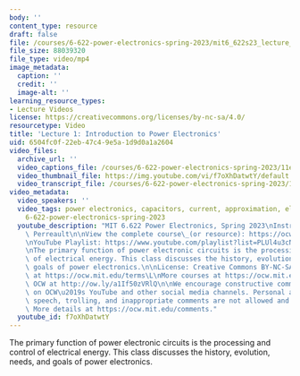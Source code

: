 ```yaml
---
body: ''
content_type: resource
draft: false
file: /courses/6-622-power-electronics-spring-2023/mit6_622s23_lecture_01_360p_16_9.mp4
file_size: 88039320
file_type: video/mp4
image_metadata:
  caption: ''
  credit: ''
  image-alt: ''
learning_resource_types:
- Lecture Videos
license: https://creativecommons.org/licenses/by-nc-sa/4.0/
resourcetype: Video
title: 'Lecture 1: Introduction to Power Electronics'
uid: 6504fc0f-22eb-47c4-9e5a-1d9d0a1a2604
video_files:
  archive_url: ''
  video_captions_file: /courses/6-622-power-electronics-spring-2023/11e9izmK-ShJE2lV70FGHgiooH7On-jzP_transcript.webvtt
  video_thumbnail_file: https://img.youtube.com/vi/f7oXhDatwtY/default.jpg
  video_transcript_file: /courses/6-622-power-electronics-spring-2023/11e9izmK-ShJE2lV70FGHgiooH7On-jzP_transcript.pdf
video_metadata:
  video_speakers: ''
  video_tags: power electronics, capacitors, current, approximation, electrical energy,
    6-622-power-electronics-spring-2023
  youtube_description: "MIT 6.622 Power Electronics, Spring 2023\nInstructor: David\
    \ Perreault\n\nView the complete course\_(or resource): https://ocw.mit.edu/courses/6-622-power-electronics-spring-2023/\L\
    \nYouTube Playlist: https://www.youtube.com/playlist?list=PLUl4u3cNGP62UTc77mJoubhDELSC8lfR0\n\
    \nThe primary function of power electronic circuits is the processing and control\
    \ of electrical energy. This class discusses the history, evolution, needs, and\
    \ goals of power electronics.\n\nLicense: Creative Commons BY-NC-SA\L\nMore information\
    \ at https://ocw.mit.edu/terms\L\nMore courses at https://ocw.mit.edu\n\nSupport\
    \ OCW at http://ow.ly/a1If50zVRlQ\n\nWe encourage constructive comments and discussion\
    \ on OCW\u2019s YouTube and other social media channels. Personal attacks, hate\
    \ speech, trolling, and inappropriate comments are not allowed and may be removed.\
    \ More details at https://ocw.mit.edu/comments."
  youtube_id: f7oXhDatwtY
---
```

The primary function of power electronic circuits is the processing and control of electrical energy. This class discusses the history, evolution, needs, and goals of power electronics.